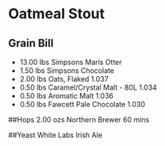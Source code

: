 # Oatmeal Stout

## Grain Bill
* 13.00 lbs Simpsons Maris Otter
* 1.50 lbs Simpsons Chocolate
* 2.00 lbs Oats, Flaked	1.037
* 0.50 lbs Caramel/Crystal Malt - 80L	1.034
* 0.50 lbs Aromatic Malt	1.036
* 0.50 lbs Fawcett Pale Chocolate	1.030
 
##Hops
2.00 ozs Northern Brewer	60 mins

##Yeast
White Labs Irish Ale
